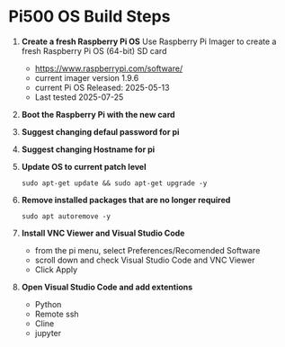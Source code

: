 # **Pi500 OS Build Steps** 

1. **Create a fresh Raspberry Pi OS**
  Use Raspberry Pi Imager to create a fresh Raspberry Pi OS (64-bit) SD card
   - https://www.raspberrypi.com/software/
   - current imager version 1.9.6
   - current Pi OS Released: 2025-05-13
   - Last tested 2025-07-25
  
1. **Boot the Raspberry Pi with the new card**

1. **Suggest changing defaul password for pi**
   
1. **Suggest changing Hostname for pi** 

1. **Update OS to current patch level**

    ~~~
    sudo apt-get update && sudo apt-get upgrade -y
    ~~~
    
1. **Remove installed packages that are no longer required**

    ~~~
    sudo apt autoremove -y
    ~~~

1. **Install VNC Viewer and Visual Studio Code**

    - from the pi menu, select Preferences/Recomended Software
    - scroll down and check Visual Studio Code and VNC Viewer
    - Click Apply

1. **Open Visual Studio Code and add extentions**

    - Python
    - Remote ssh
    - Cline
    - jupyter 
